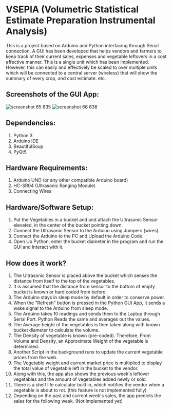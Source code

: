 # VSEPIA (Volumetric Statistical Estimate Preparation Instrumental Analysis)
This is a project based on Arduino and Python interfacing through Serial connection.
A GUI has been developed that helps vendors and farmers to keep track of their current sales, expenses and vegetable leftovers in a cost effective manner.
This is a single unit which has been implemented. However, this can easily and effectively be scaled to over multiple units which will be connected to a central server (wireless) that will show the summary of every crop, and cost estimate. etc.

## Screenshots of the GUI App:
![screenshot 65 635](https://user-images.githubusercontent.com/16799596/42185187-974661e8-7e65-11e8-8db7-1f41bbb1fd5d.png) ![screenshot 66 636](https://user-images.githubusercontent.com/16799596/42185188-97b20826-7e65-11e8-91fd-02b6f7270e4f.png)

## Dependencies:
  1. Python 3
  2. Arduino IDE
  3. BeautifulSoup
  4. PyQt5

## Hardware Requirements:
  1. Arduino UNO (or any other compatible Arduino board)
  2. HC-SR04 (Ultrasonic Ranging Module)
  3. Connecting Wires

## Hardware/Software Setup:
  1. Put the Vegetables in a bucket and and attach the Ultrasonic Sensor elevated, in the center of the bucket pointing down.
  2. Connect the Ultrasonic Sensor to the Arduino using Jumpers (wires)
  3. Connect the Arduino to the PC and Upload the Arduino Code.
  4. Open Up Python, enter the bucket diameter in the program and run the GUI and Interact with it.

## How does it work?
  1. The Ultrasonic Sensor is placed above the bucket which senses the distance from itself to the top of the vegetables.
  2. It is assumed that the distance from sensor to the bottom of empty bucket is known or hard coded from before.
  3. The Arduino stays in sleep mode by default in order to conserve power.
  4. When the "Refresh" button is pressed in the Python GUI App, it sends a wake signal to the Arduino from sleep mode.
  5. The Arduino takes 10 readings and sends them to the Laptop through Serial Port. Python Reads the same and averages out the values.
  6. The Average height of the vegetables is then taken along with known bucket diameter to calculate the volume.
  7. The Density of vegetable is known (pre-coded). Therefore, From Volume and Density, an Approximate Weight of the vegetable is determined.
  8. Another Script in the background runs to update the current vegetable prices from the web.
  9. The Vegetable weight and current market price is multiplied to display the total value of vegetable left in the bucket to the vendor.
  10. Along with this, the app also shows the previous week's leftover vegetables and the amount of vegetables added newly or sold.
  11. There is a shelf life calculator built in, which notifies the vendor when a vegetable is about to rot. (this feature is not implemented fully)
  12. Depending on the past and current week's sales, the app predicts the sales for the following week. (Not implemented yet)
